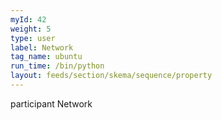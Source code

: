 ```yaml
---
myId: 42
weight: 5
type: user
label: Network
tag_name: ubuntu
run_time: /bin/python
layout: feeds/section/skema/sequence/property
---
```

participant Network
